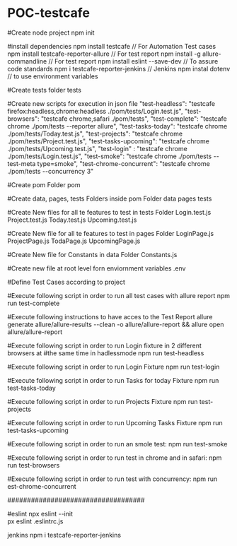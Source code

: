# POC-testcafe

#Create node project
npm init

#install dependencies
npm install testcafe // For Automation Test cases
npm install testcafe-reporter-allure // For test report
npm install -g allure-commandline  // For test report
npm install eslint --save-dev // To assure code standards
npm i testcafe-reporter-jenkins // Jenkins
npm instal dotenv // to use environment variables

#Create tests folder
tests

#Create new scripts for execution in json file
    "test-headless": "testcafe firefox:headless,chrome:headless ./pom/tests/Login.test.js",
    "test-browsers": "testcafe chrome,safari ./pom/tests",
    "test-complete": "testcafe chrome ./pom/tests --reporter allure",
    "test-tasks-today": "testcafe chrome ./pom/tests/Today.test.js",
    "test-projects": "testcafe chrome ./pom/tests/Project.test.js",
    "test-tasks-upcoming": "testcafe chrome ./pom/tests/Upcoming.test.js",
    "test-login" : "testcafe chrome ./pom/tests/Login.test.js",
    "test-smoke": "testcafe chrome ./pom/tests --test-meta type=smoke",
    "test-chrome-concurrent": "testcafe chrome ./pom/tests --concurrency 3"

#Create pom Folder
pom

#Create data, pages, tests Folders inside pom Folder
data
pages
tests

#Create New files for all te features to test in tests Folder
Login.test.js
Project.test.js
Today.test.js
Upcoming.test.js

#Create New file for all te features to test in pages Folder
LoginPage.js
ProjectPage.js
TodaPage.js
UpcomingPage.js

#Create New file for Constants in data Folder
Constants.js

#Create new file at root level forn enviornment variables
.env

#Define Test Cases according to project

#Execute following script in order to run all test cases with allure report
npm run test-complete

#Execute following instructions to have acces to the Test Report
allure generate allure/allure-results --clean -o allure/allure-report && allure open allure/allure-report  

#Execute following script in order to run Login fixture in 2 different browsers at
#the same time in hadlessmode
npm run test-headless

#Execute following script in order to run Login Fixture 
npm run test-login

#Execute following script in order to run Tasks for today Fixture
npm run test-tasks-today

#Execute following script in order to run Projects Fixture
npm run test-projects

#Execute following script in order to run Upcoming Tasks Fixture
npm run test-tasks-upcoming

#Execute following script in order to run an smole test:
npm run test-smoke

#Execute following script in order to run test in chrome and in safari:
npm run test-browsers

#Execute following script in order to run test with concurrency:
npm run est-chrome-concurrent



###################################

#eslint
npx eslint --init   
px eslint .eslintrc.js 

jenkins
npm i testcafe-reporter-jenkins